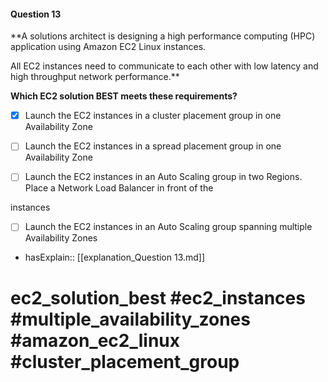 #### Question  13

**A solutions architect is designing a high performance computing (HPC) application using Amazon EC2 Linux instances.

All EC2 instances need to communicate to each other with low latency and high throughput network performance.**

**Which EC2 solution BEST meets these requirements?**

- [x] Launch the EC2 instances in a cluster placement group in one Availability Zone

- [ ] Launch the EC2 instances in a spread placement group in one Availability Zone

- [ ] Launch the EC2 instances in an Auto Scaling group in two Regions. Place a Network Load Balancer in front of the

instances

- [ ] Launch the EC2 instances in an Auto Scaling group spanning multiple Availability Zones

- hasExplain:: [[explanation_Question  13.md]]

# ec2_solution_best #ec2_instances #multiple_availability_zones #amazon_ec2_linux #cluster_placement_group
